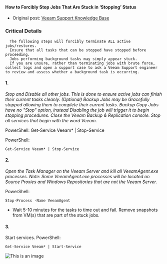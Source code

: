 #### How to Forcibly Stop Jobs That Are Stuck in ‘Stopping’ Status

- Original post: [Veeam Support Knowledge Base](https://www.veeam.com/kb1727)

### Critical Details

```
  The following steps will forcibly terminate ALL active jobs/restores. 
  Ensure that all tasks that can be stopped have stopped before proceeding. 
  Jobs performing background tasks may simply appear stuck. 
  If you are unsure, rather than terminating jobs with brute force, collect logs and open a support case to ask a Veeam Support engineer to review and assess whether a background task is occurring.
```

#### 1. 
_Stop and Disable all other jobs.
This is done to ensure active jobs can finish their current tasks cleanly.
(Optional) Backup Jobs may be Gracefully stopped allowing them to complete their current tasks.
Backup Copy Jobs have no "Stop" option, instead Disabling the job will trigger it to begin stopping procedures.
Close the Veeam Backup & Replication console.
Stop all services that begin with the word Veeam._

PowerShell:
Get-Service Veeam* | Stop-Service

PowerShell:
```
Get-Service Veeam* | Stop-Service
```

#### 2. 
_Open the Task Manager on the Veeam Server and kill all VeeamAgent.exe processes.
Note: Some VeeamAgent.exe processes will be located on Source Proxies and Windows Repositories that are not the Veeam Server._

PowerShell:
```
Stop-Process -Name VeeamAgent
```
- Wait 5-10 minutes for the tasks to time out and fail. 
  Remove snapshots from VM(s) that are part of the stuck jobs.

#### 3. 
Start services.
PowerShell:
```
Get-Service Veeam* | Start-Service
```

![This is an image](https://upload.wikimedia.org/wikipedia/commons/thumb/1/13/Veeam_logo_topaz_2019.png/120px-Veeam_logo_topaz_2019.png)

